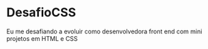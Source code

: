 # DesafioCSS

Eu me desafiando a evoluir como desenvolvedora front end com mini projetos em HTML e CSS